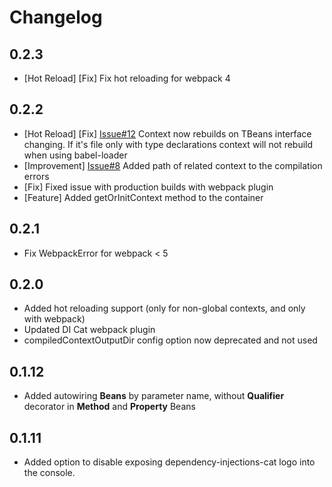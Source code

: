 # Changelog

## 0.2.3

- [Hot Reload] [Fix] Fix hot reloading for webpack 4

## 0.2.2

- [Hot Reload] [Fix] [Issue#12](https://github.com/artem1458/dependency-injection-cat/issues/12) Context now rebuilds on TBeans interface changing. If it's file only with type declarations context will not rebuild when using babel-loader
- [Improvement] [Issue#8](https://github.com/artem1458/dependency-injection-cat/issues/8) Added path of related context to the compilation errors
- [Fix] Fixed issue with production builds with webpack plugin
- [Feature] Added getOrInitContext method to the container

## 0.2.1

- Fix WebpackError for webpack < 5

## 0.2.0

- Added hot reloading support (only for non-global contexts, and only with webpack)
- Updated DI Cat webpack plugin
- compiledContextOutputDir config option now deprecated and not used

## 0.1.12

- Added autowiring **Beans** by parameter name, without **Qualifier** decorator in **Method** and **Property** Beans

## 0.1.11

- Added option to disable exposing dependency-injections-cat logo into the console.
